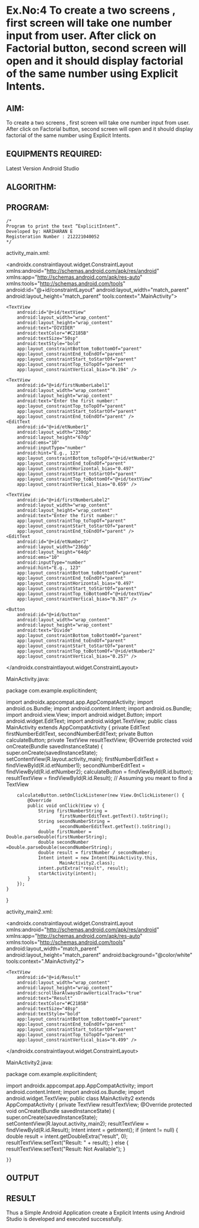# Ex.No:4 To create a two screens , first screen will take one number input from user. After click on Factorial button, second screen will open and it should display factorial of the same number using Explicit Intents.


## AIM:

To create a two screens , first screen will take one number input from user. After click on Factorial button, second screen will open and it should display factorial of the same number using Explicit Intents.


## EQUIPMENTS REQUIRED:

Latest Version Android Studio

## ALGORITHM:



## PROGRAM:
```
/*
Program to print the text “ExplicitIntent”.
Developed by: HARIHARAN E
Registeration Number : 212221040052
*/
```

activity_main.xml:

<?xml version="1.0" encoding="utf-8"?>
<androidx.constraintlayout.widget.ConstraintLayout xmlns:android="http://schemas.android.com/apk/res/android"
    xmlns:app="http://schemas.android.com/apk/res-auto"
    xmlns:tools="http://schemas.android.com/tools"
    android:id="@+id/constraintLayout"
    android:layout_width="match_parent"
    android:layout_height="match_parent"
    tools:context=".MainActivity">

    <TextView
        android:id="@+id/textView"
        android:layout_width="wrap_content"
        android:layout_height="wrap_content"
        android:text="DIVIDER"
        android:textColor="#C2185B"
        android:textSize="50sp"
        android:textStyle="bold"
        app:layout_constraintBottom_toBottomOf="parent"
        app:layout_constraintEnd_toEndOf="parent"
        app:layout_constraintStart_toStartOf="parent"
        app:layout_constraintTop_toTopOf="parent"
        app:layout_constraintVertical_bias="0.194" />

    <TextView
        android:id="@+id/firstNumberLabel1"
        android:layout_width="wrap_content"
        android:layout_height="wrap_content"
        android:text="Enter the first number:"
        app:layout_constraintTop_toTopOf="parent"
        app:layout_constraintStart_toStartOf="parent"
        app:layout_constraintEnd_toEndOf="parent" />
    <EditText
        android:id="@+id/etNumber1"
        android:layout_width="230dp"
        android:layout_height="67dp"
        android:ems="10"
        android:inputType="number"
        android:hint="E.g., 123"
        app:layout_constraintBottom_toTopOf="@+id/etNumber2"
        app:layout_constraintEnd_toEndOf="parent"
        app:layout_constraintHorizontal_bias="0.497"
        app:layout_constraintStart_toStartOf="parent"
        app:layout_constraintTop_toBottomOf="@+id/textView"
        app:layout_constraintVertical_bias="0.659" />

    <TextView
        android:id="@+id/firstNumberLabel2"
        android:layout_width="wrap_content"
        android:layout_height="wrap_content"
        android:text="Enter the first number:"
        app:layout_constraintTop_toTopOf="parent"
        app:layout_constraintStart_toStartOf="parent"
        app:layout_constraintEnd_toEndOf="parent" />
    <EditText
        android:id="@+id/etNumber2"
        android:layout_width="236dp"
        android:layout_height="64dp"
        android:ems="10"
        android:inputType="number"
        android:hint="E.g., 123"
        app:layout_constraintBottom_toBottomOf="parent"
        app:layout_constraintEnd_toEndOf="parent"
        app:layout_constraintHorizontal_bias="0.497"
        app:layout_constraintStart_toStartOf="parent"
        app:layout_constraintTop_toBottomOf="@+id/textView"
        app:layout_constraintVertical_bias="0.387" />

    <Button
        android:id="@+id/button"
        android:layout_width="wrap_content"
        android:layout_height="wrap_content"
        android:text="Divide"
        app:layout_constraintBottom_toBottomOf="parent"
        app:layout_constraintEnd_toEndOf="parent"
        app:layout_constraintStart_toStartOf="parent"
        app:layout_constraintTop_toBottomOf="@+id/etNumber2"
        app:layout_constraintVertical_bias="0.257" />

</androidx.constraintlayout.widget.ConstraintLayout>

MainActivity.java:

package com.example.explicitindent;

import androidx.appcompat.app.AppCompatActivity;
import android.os.Bundle;
import android.content.Intent;
import android.os.Bundle;
import android.view.View;
import android.widget.Button;
import android.widget.EditText;
import android.widget.TextView;
public class MainActivity extends AppCompatActivity {
    private EditText firstNumberEditText, secondNumberEditText;
    private Button calculateButton;
    private TextView resultTextView;
    @Override
    protected void onCreate(Bundle savedInstanceState) {
        super.onCreate(savedInstanceState);
        setContentView(R.layout.activity_main);
        firstNumberEditText = findViewById(R.id.etNumber1);
        secondNumberEditText = findViewById(R.id.etNumber2);
        calculateButton = findViewById(R.id.button);
        resultTextView = findViewById(R.id.Result); // Assuming you meant to find a TextView

        calculateButton.setOnClickListener(new View.OnClickListener() {
            @Override
            public void onClick(View v) {
                String firstNumberString =
                        firstNumberEditText.getText().toString();
                String secondNumberString =
                        secondNumberEditText.getText().toString();
                double firstNumber = Double.parseDouble(firstNumberString);
                double secondNumber =Double.parseDouble(secondNumberString);
                double result = firstNumber / secondNumber;
                Intent intent = new Intent(MainActivity.this,
                        MainActivity2.class);
                intent.putExtra("result", result);
                startActivity(intent);
            }
        });
    }
}

activity_main2.xml:


<?xml version="1.0" encoding="utf-8"?>
<androidx.constraintlayout.widget.ConstraintLayout xmlns:android="http://schemas.android.com/apk/res/android"
    xmlns:app="http://schemas.android.com/apk/res-auto"
    xmlns:tools="http://schemas.android.com/tools"
    android:layout_width="match_parent"
    android:layout_height="match_parent"
    android:background="@color/white"
    tools:context=".MainActivity2">

    <TextView
        android:id="@+id/Result"
        android:layout_width="wrap_content"
        android:layout_height="wrap_content"
        android:scrollbarAlwaysDrawVerticalTrack="true"
        android:text="Result"
        android:textColor="#C2185B"
        android:textSize="48sp"
        android:textStyle="bold"
        app:layout_constraintBottom_toBottomOf="parent"
        app:layout_constraintEnd_toEndOf="parent"
        app:layout_constraintStart_toStartOf="parent"
        app:layout_constraintTop_toTopOf="parent"
        app:layout_constraintVertical_bias="0.499" />
</androidx.constraintlayout.widget.ConstraintLayout>

MainActivity2.java:

package com.example.explicitindent;

import androidx.appcompat.app.AppCompatActivity;
import android.content.Intent;
import android.os.Bundle;
import android.widget.TextView;
public class MainActivity2 extends AppCompatActivity {
    private TextView resultTextView;
    @Override
    protected void onCreate(Bundle savedInstanceState) {
        super.onCreate(savedInstanceState);
        setContentView(R.layout.activity_main2);
        resultTextView = findViewById(R.id.Result);
        Intent intent = getIntent();
        if (intent != null) {
            double result = intent.getDoubleExtra("result", 0);
            resultTextView.setText("Result: " + result);
        } else {
            resultTextView.setText("Result: Not Available");
        }

    }}
## OUTPUT






## RESULT
Thus a Simple Android Application create a Explicit Intents using Android Studio is developed and executed successfully.


